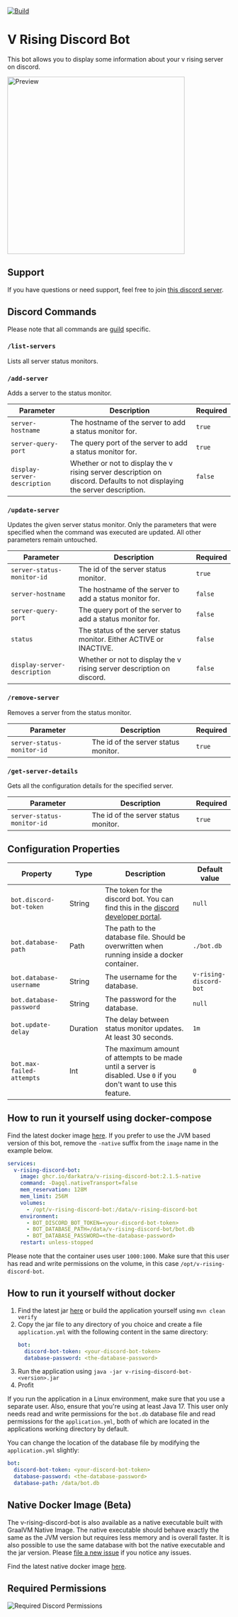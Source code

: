[![Build](https://github.com/DarkAtra/v-rising-discord-bot/actions/workflows/build.yml/badge.svg)](https://github.com/DarkAtra/v-rising-discord-bot/actions/workflows/build.yml)

# V Rising Discord Bot

This bot allows you to display some information about your v rising server on discord.

<img alt="Preview" src="./docs/preview.png" width="400"/>

## Support

If you have questions or need support, feel free to join [this discord server](https://discord.gg/KcMcYKa6Nt).

## Discord Commands

Please note that all commands are [guild](https://discord.com/developers/docs/resources/guild) specific.

### `/list-servers`

Lists all server status monitors.

### `/add-server`

Adds a server to the status monitor.

| Parameter                    | Description                                                                                                              | Required |
|------------------------------|--------------------------------------------------------------------------------------------------------------------------|----------|
| `server-hostname`            | The hostname of the server to add a status monitor for.                                                                  | `true`   |
| `server-query-port`          | The query port of the server to add a status monitor for.                                                                | `true`   |
| `display-server-description` | Whether or not to display the v rising server description on discord. Defaults to not displaying the server description. | `false`  |

### `/update-server`

Updates the given server status monitor. Only the parameters that were specified when the command was executed are updated. All other parameters remain
untouched.

| Parameter                    | Description                                                           | Required |
|------------------------------|-----------------------------------------------------------------------|----------|
| `server-status-monitor-id`   | The id of the server status monitor.                                  | `true`   |
| `server-hostname`            | The hostname of the server to add a status monitor for.               | `false`  |
| `server-query-port`          | The query port of the server to add a status monitor for.             | `false`  |
| `status`                     | The status of the server status monitor. Either ACTIVE or INACTIVE.   | `false`  |
| `display-server-description` | Whether or not to display the v rising server description on discord. | `false`  |

### `/remove-server`

Removes a server from the status monitor.

| Parameter                  | Description                          | Required |
|----------------------------|--------------------------------------|----------|
| `server-status-monitor-id` | The id of the server status monitor. | `true`   |

### `/get-server-details`

Gets all the configuration details for the specified server.

| Parameter                  | Description                          | Required |
|----------------------------|--------------------------------------|----------|
| `server-status-monitor-id` | The id of the server status monitor. | `true`   |

## Configuration Properties

| Property                  | Type     | Description                                                                                                                      | Default value          |
|---------------------------|----------|----------------------------------------------------------------------------------------------------------------------------------|------------------------|
| `bot.discord-bot-token`   | String   | The token for the discord bot. You can find this in the [discord developer portal](https://discord.com/developers/applications). | `null`                 |
| `bot.database-path`       | Path     | The path to the database file. Should be overwritten when running inside a docker container.                                     | `./bot.db`             |
| `bot.database-username`   | String   | The username for the database.                                                                                                   | `v-rising-discord-bot` |
| `bot.database-password`   | String   | The password for the database.                                                                                                   | `null`                 |
| `bot.update-delay`        | Duration | The delay between status monitor updates. At least 30 seconds.                                                                   | `1m`                   |
| `bot.max-failed-attempts` | Int      | The maximum amount of attempts to be made until a server is disabled. Use `0` if you don't want to use this feature.             | `0`                    |

## How to run it yourself using docker-compose

Find the latest docker image [here](https://github.com/DarkAtra/v-rising-discord-bot/pkgs/container/v-rising-discord-bot). If you prefer to use the JVM based version of this bot, remove the `-native` suffix from the `image` name in the example below.

```yaml
services:
  v-rising-discord-bot:
    image: ghcr.io/darkatra/v-rising-discord-bot:2.1.5-native
    command: -Dagql.nativeTransport=false
    mem_reservation: 128M
    mem_limit: 256M
    volumes:
      - /opt/v-rising-discord-bot:/data/v-rising-discord-bot
    environment:
      - BOT_DISCORD_BOT_TOKEN=<your-discord-bot-token>
      - BOT_DATABASE_PATH=/data/v-rising-discord-bot/bot.db
      - BOT_DATABASE_PASSWORD=<the-database-password>
    restart: unless-stopped
```

Please note that the container uses user `1000:1000`. Make sure that this user has read and write permissions on the volume, in this
case `/opt/v-rising-discord-bot`.

## How to run it yourself without docker

1. Find the latest jar [here](https://github.com/DarkAtra/v-rising-discord-bot/releases) or build the application yourself using `mvn clean verify`
2. Copy the jar file to any directory of you choice and create a file `application.yml` with the following content in the same directory:
   ```yaml
   bot:
     discord-bot-token: <your-discord-bot-token>
     database-password: <the-database-password>
   ```
3. Run the application using `java -jar v-rising-discord-bot-<version>.jar`
4. Profit

If you run the application in a Linux environment, make sure that you use a separate user. Also, ensure that you're using at least Java 17.
This user only needs read and write permissions for the `bot.db` database file and read permissions for the `application.yml`, both of which are located in the
applications working directory by default.

You can change the location of the database file by modifying the `application.yml` slightly:

```yaml
bot:
  discord-bot-token: <your-discord-bot-token>
  database-password: <the-database-password>
  database-path: /data/bot.db
```

## Native Docker Image (Beta)

The v-rising-discord-bot is also available as a native executable built with GraalVM Native Image. The native executable should behave exactly the same as
the JVM version but requires less memory and is overall faster. It is also possible to use the same database with bot the native executable and the jar version.
Please [file a new issue](https://github.com/DarkAtra/v-rising-discord-bot/issues/new/choose) if you notice any issues.

Find the latest native docker image [here](https://github.com/DarkAtra/v-rising-discord-bot/pkgs/container/v-rising-discord-bot).

## Required Permissions

![Required Discord Permissions](./docs/discord-permissions.png)
